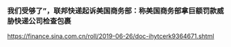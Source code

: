 ### 我们受够了”，联邦快递起诉美国商务部：称美国商务部拿巨额罚款威胁快递公司检查包裹
https://finance.sina.com.cn/roll/2019-06-26/doc-ihytcerk9364671.shtml